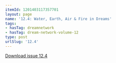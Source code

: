 ```yaml
---
itemId: 1201403117357701
layout: page
name: '12.4: Water, Earth, Air & Fire in Dreams'
tags:
- hasTag: dreamnetwork
- hasTag: dream-network-volume-12
type: post
urlSlug: '12.4'
---
```

<a href="files/pdfs/Volume_12/12.4-Dream-Network_Volume-12_No-4.pdf" download="">Download issue 12.4</a>
